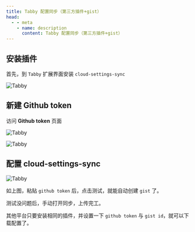 ```yaml
---
title: Tabby 配置同步（第三方插件+gist）
head:
  - - meta
    - name: description
      content: Tabby 配置同步（第三方插件+gist）
---
```


## 安装插件

首先，到 `Tabby` 扩展界面安装 `cloud-settings-sync`

![Tabby](https://i.theojs.cn/docs/202404281755529.png '安装插件')

## 新建 Github token

访问 **Github token** 页面 <Pill name="生成 Token" link="https://github.com/settings/tokens" icon="oui:token-key"  />

![Tabby](https://i.theojs.cn/docs/202404281757509.png '新建 Github token')

![Tabby](https://i.theojs.cn/docs/202404281758078.png '勾选 gist 保存')

## 配置 cloud-settings-sync

![Tabby](https://i.theojs.cn/docs/202404281801350.png '配置 cloud-settings-sync')

如上图，粘贴 `github token` 后，点击测试，就能自动创建 `gist` 了。

测试没问题后，手动打开同步，上传完工。

其他平台只要安装相同的插件，并设置一下 `github token` 与 `gist id`，就可以下载配置了。
